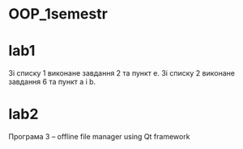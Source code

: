# OOP_1semestr

# lab1
Зі списку 1 виконане завдання 2 та пункт е.
Зі списку 2 виконане завдання 6 та пункт а i b.

# lab2
Програма 3 – offline file manager using Qt framework